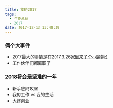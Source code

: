 ```yaml
---
title: 我的2017
tags:
  - 年终总结
  - 2017
date: 2017-12-13 13:48:39
---
```


### 俩个大事件
- 2017最大的事情是在2017.3.26[家里来了个小魔物:)](http://panda.20170326.online)
- 工作伙伴们都离职了

### 2018将会是坚难的一年
- 新手爸妈攻坚
- 我的工作 vs 我的生活
- 大婶创业
